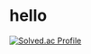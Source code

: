# hello
[![Solved.ac Profile](http://mazassumnida.wtf/api/v2/generate_badge?boj=channynet)](https://solved.ac/channynet/)
